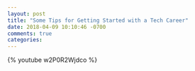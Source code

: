 ```yaml
---
layout: post
title: "Some Tips for Getting Started with a Tech Career"
date: 2018-04-09 10:10:46 -0700
comments: true
categories:
---
```


{% youtube w2P0R2Wjdco %}

